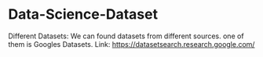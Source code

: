 # Data-Science-Dataset
Different Datasets:
We can found datasets from different sources. one of them is Googles Datasets.
Link: https://datasetsearch.research.google.com/

